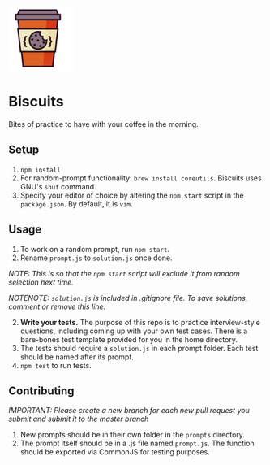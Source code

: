 ![Biscuits-Icon](/images/128.png?raw=true)
# Biscuits
Bites of practice to have with your coffee in the morning.

## Setup
1. `npm install`
2. For random-prompt functionality: `brew install coreutils`. Biscuits uses GNU's `shuf` command.
3. Specify your editor of choice by altering the `npm start` script in the `package.json`. By default, it is `vim`.

## Usage
1. To work on a random prompt, run `npm start`.
2. Rename `prompt.js` to `solution.js` once done.

  *NOTE: This is so that the `npm start` script will exclude it from random selection next time.*

  *NOTENOTE: `solution.js` is included in .gitignore file. To save solutions, comment or remove this line.*

2. **Write your tests.** The purpose of this repo is to practice interview-style questions, including coming up with your own test cases. There is a bare-bones test template provided for you in the home directory.
3. The tests should require a `solution.js` in each prompt folder. Each test should be named after its prompt.
4. `npm test` to run tests.

## Contributing
*IMPORTANT: Please create a new branch for each new pull request you submit and submit it to the master branch*

1. New prompts should be in their own folder in the `prompts` directory.
2. The prompt itself should be in a .js file named `prompt.js`. The function should be exported via CommonJS for testing purposes.
